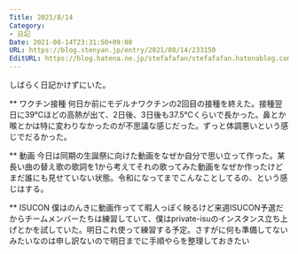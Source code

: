 ```yaml
---
Title: 2021/8/14
Category:
- 日記
Date: 2021-08-14T23:31:50+09:00
URL: https://blog.stenyan.jp/entry/2021/08/14/233150
EditURL: https://blog.hatena.ne.jp/stefafafan/stefafafan.hatenablog.com/atom/entry/26006613797371388
---
```


しばらく日記かけずにいた。

** ワクチン接種
何日か前にモデルナワクチンの2回目の接種を終えた。接種翌日に39℃ほどの高熱が出て、2日後、3日後も37.5℃くらいで長かった。鼻とか喉とかは特に変わりなかったのが不思議な感じだった。ずっと体調悪いという感じでだるかった。

** 動画
今日は同期の生誕祭に向けた動画をなぜか自分で思い立って作った。某長い曲の替え歌の歌詞を1から考えてそれの歌ってみた動画をなぜか作ったけどまだ誰にも見せていない状態。令和になってまでこんなことしてるの、という感じはする。

** ISUCON
僕はのんきに動画作ってて暇人っぽく映るけど来週ISUCON予選だからチームメンバーたちは練習していて、僕はprivate-isuのインスタンス立ち上げとかを試していた。明日これ使って練習する予定。さすがに何も準備してないみたいなのは申し訳ないので明日までに手順やらを整理しておきたい
